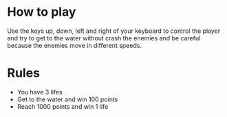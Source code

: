 # How to play
Use the keys up, down, left and right of your keyboard to control the player and try to get to the water without crash the enemies and be careful because the enemies move in different speeds.

# Rules
- You have 3 lifes
- Get to the water and win 100 points
- Reach 1000 points and win 1 life
